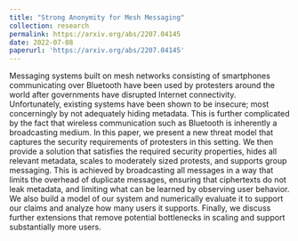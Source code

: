 ```yaml
---
title: "Strong Anonymity for Mesh Messaging"
collection: research
permalink: https://arxiv.org/abs/2207.04145
date: 2022-07-08
paperurl: 'https://arxiv.org/abs/2207.04145'
---
```

Messaging systems built on mesh networks consisting of smartphones communicating over Bluetooth have been used by protesters around the world after governments have disrupted Internet connectivity. Unfortunately, existing systems have been shown to be insecure; most concerningly by not adequately hiding metadata. This is further complicated by the fact that wireless communication such as Bluetooth is inherently a broadcasting medium. In this paper, we present a new threat model that captures the security requirements of protesters in this setting. We then provide a solution that satisfies the required security properties, hides all relevant metadata, scales to moderately sized protests, and supports group messaging. This is achieved by broadcasting all messages in a way that limits the overhead of duplicate messages, ensuring that ciphertexts do not leak metadata, and limiting what can be learned by observing user behavior. We also build a model of our system and numerically evaluate it to support our claims and analyze how many users it supports. Finally, we discuss further extensions that remove potential bottlenecks in scaling and support substantially more users. 